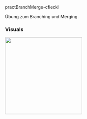 practBranchMerge-cfleckl

Übung zum Branching und Merging.

### Visuals

<div>
<img src="cfleckl_screenshot.jpg" width="250">
</div>

